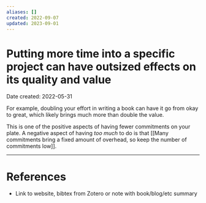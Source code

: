 ```yaml
---
aliases: []
created: 2022-09-07
updated: 2023-09-01
---
```


# Putting more time into a specific project can have outsized effects on its quality and value
Date created: 2022-05-31

For example, doubling your effort in writing a book can have it go from okay to great, which likely brings much more than double the value.

This is one of the positive aspects of having fewer commitments on your plate. A negative aspect of having *too much* to do is that [[Many commitments bring a fixed amount of overhead, so keep the number of commitments low]].

---
# References
* Link to website, bibtex from Zotero or note with book/blog/etc summary